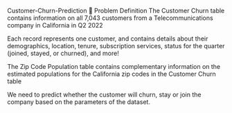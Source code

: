 Customer-Churn-Prediction
📌 Problem Definition
The Customer Churn table contains information on all 7,043 customers from a Telecommunications company in California in Q2 2022

Each record represents one customer, and contains details about their demographics, location, tenure, subscription services, status for the quarter (joined, stayed, or churned), and more!

The Zip Code Population table contains complementary information on the estimated populations for the California zip codes in the Customer Churn table

We need to predict whether the customer will churn, stay or join the company based on the parameters of the dataset.
